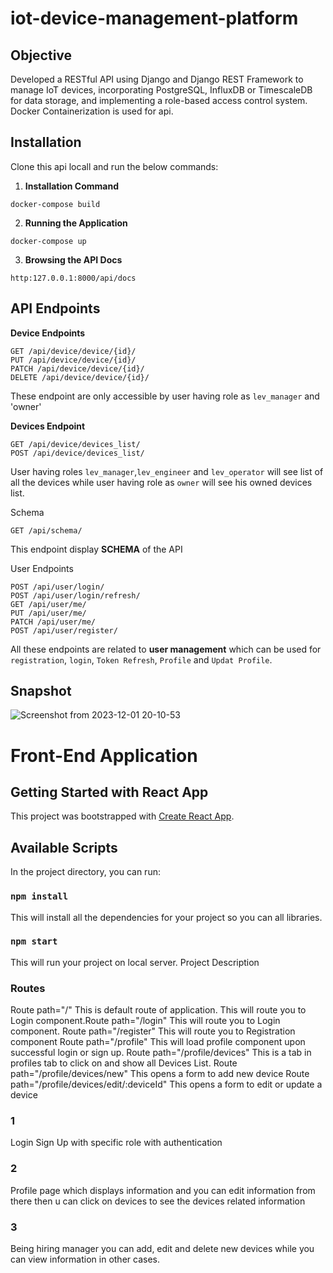 # iot-device-management-platform

## Objective
Developed a RESTful API using Django and Django REST Framework to manage IoT devices,
incorporating PostgreSQL, InfluxDB or TimescaleDB for data storage, and implementing a
role-based access control system. Docker Containerization is used for api.

## Installation
Clone this api locall and run the below commands:
1. **Installation Command**
```
docker-compose build
```
2. **Running the Application**

```
docker-compose up
```
3. **Browsing the API Docs**
```
http:127.0.0.1:8000/api/docs
```


## API Endpoints
**Device Endpoints**
```
GET /api/device/device/{id}/
PUT /api/device/device/{id}/
PATCH /api/device/device/{id}/
DELETE /api/device/device/{id}/
```
These endpoint are only accessible by user having role as `lev_manager` and 'owner'


**Devices Endpoint**
```
GET /api/device/devices_list/
POST /api/device/devices_list/
```
User having roles `lev_manager`,`lev_engineer` and `lev_operator` will see list of all the devices while user having role as `owner` will see his owned devices list.

Schema
```
GET /api/schema/
```
This endpoint display **SCHEMA** of the API

User Endpoints
```
POST /api/user/login/
POST /api/user/login/refresh/
GET /api/user/me/
PUT /api/user/me/
PATCH /api/user/me/
POST /api/user/register/
```
All these endpoints are related to **user management** which can be used for `registration`, `login`, `Token Refresh`, `Profile` and `Updat Profile`.

## Snapshot
![Screenshot from 2023-12-01 20-10-53](https://github.com/JunaidRafique69/iot-device-management-platform/assets/133365751/6baa05f6-bef1-42fd-93ae-73951834b40f)



# Front-End Application 
## Getting Started with React App

This project was bootstrapped with [Create React App](https://github.com/facebook/create-react-app).

## Available Scripts

In the project directory, you can run:
### `npm install`
This will install all the dependencies for your project so you can all libraries.

### `npm start`
This will run your project on local server.
Project Description

### Routes
Route path="/" This is default route of application. This will route you to Login component.Route path="/login" This will route you to Login component.
Route path="/register" This will route you to Registration component
Route path="/profile" This will load profile component upon successful login or sign up.
Route path="/profile/devices" This is a tab in profiles tab to click on and show all Devices List.
Route path="/profile/devices/new" This opens a form to add new device
Route path="/profile/devices/edit/:deviceId" This opens a form to edit or update a device

### 1
Login Sign Up with specific role with authentication

### 2
Profile page which displays information and you can edit information from there then u can click on devices to see the devices related information

### 3
Being hiring manager you can add, edit and delete new devices while you can view information in other cases. 
